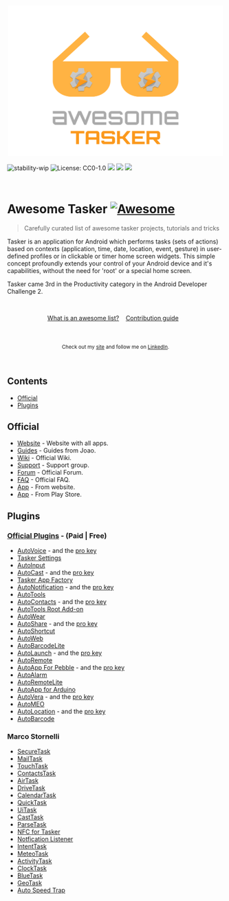 <div align="center">
	<img width="500" height="350" src="media/logo-tasker.svg" alt="Awesome">
</div>

![stability-wip](https://img.shields.io/badge/STATUS-WORK%20IN%20PROGRESS-lightgrey.svg?style=for-the-badge)
![License: CC0-1.0](https://img.shields.io/badge/License-CC0%201.0-lightgrey.svg?style=for-the-badge)
![](https://img.shields.io/github/last-commit/guifelix/awesome-tasker.svg?style=for-the-badge)
![](https://img.shields.io/github/issues-raw/guifelix/awesome-tasker.svg?style=for-the-badge)
![](https://img.shields.io/github/issues-closed-raw/guifelix/awesome-tasker.svg?style=for-the-badge)

<br>

# Awesome Tasker [![Awesome](https://awesome.re/badge-flat.svg)](https://awesome.re)


> Carefully curated list of awesome tasker projects, tutorials and tricks

Tasker is an application for Android which performs tasks (sets of actions) based on contexts (application, time, date, location, event, gesture) in user-defined profiles or in clickable or timer home screen widgets.
This simple concept profoundly extends your control of your Android device and it's capabilities, without the need for 'root' or a special home screen.

Tasker came 3rd in the Productivity category in the Android Developer Challenge 2.

<br>

<p align="center">
	<a href="awesome.md">What is an awesome list?</a>&nbsp;&nbsp;&nbsp;
	<a href="contributing.md">Contribution guide</a>&nbsp;&nbsp;&nbsp;
</p>

<br>

<p align="center">
	<sub>
        Check out my <a href="https://guilhermefelixmaciel.netlify.com/">site</a> and follow me on <a href="https://www.linkedin.com/in/guilhermemaciel/">LinkedIn</a>.</sub>
</p>
<br>


## Contents
- [Official](#official)
- [Plugins](#plugins)



## Official
- [Website](https://tasker.joaoapps.com/) - Website with all apps.
- [Guides](https://tasker.joaoapps.com/guides.html) - Guides from Joao.
- [Wiki](http://tasker.wikidot.com/) - Official Wiki.
- [Support](https://groups.google.com/forum/#!forum/tasker) - Support group.
- [Forum](https://forum.joaoapps.com/index.php) - Official Forum.
- [FAQ](https://tasker.joaoapps.com/faq.html) - Official FAQ.
- [App](https://tasker.joaoapps.com/download.html) - From website.
- [App](https://play.google.com/store/apps/details?id=net.dinglisch.android.taskerm) - From Play Store.

## Plugins
### [Official Plugins](https://play.google.com/store/apps/details?id=com.joaomgcd.autoappshub) - (Paid | Free)
- [AutoVoice](https://play.google.com/store/apps/details?id=com.joaomgcd.autovoice) - and the [pro key](https://play.google.com/store/apps/details?id=com.joaomgcd.autovoice.unlock)
- [Tasker Settings](https://play.google.com/store/apps/details?id=com.joaomgcd.taskersettings)
- [AutoInput](https://play.google.com/store/apps/details?id=com.joaomgcd.autoinput)
- [AutoCast](https://play.google.com/store/apps/details?id=com.joaomgcd.autocast) - and the [pro key](https://play.google.com/store/apps/details?id=com.joaomgcd.autocast.unlock)
- [Tasker App Factory](https://play.google.com/store/apps/details?id=net.dinglisch.android.appfactory)
- [AutoNotification](https://play.google.com/store/apps/details?id=com.joaomgcd.autonotification) - and the [pro key](https://play.google.com/store/apps/details?id=com.joaomgcd.autonotification.unlock)
- [AutoTools](https://play.google.com/store/apps/details?id=com.joaomgcd.autotools)
- [AutoContacts](https://play.google.com/store/apps/details?id=com.joaomgcd.autocontacts) - and the [pro key](https://play.google.com/store/apps/details?id=com.joaomgcd.autocontacts.unlock)
- [AutoTools Root Add-on](https://play.google.com/store/apps/details?id=com.joaomgcd.autotoolsroot)
- [AutoWear](https://play.google.com/store/apps/details?id=com.joaomgcd.autowear)
- [AutoShare](https://play.google.com/store/apps/details?id=com.joaomgcd.autoshare) - and the [pro key](https://play.google.com/store/apps/details?id=com.joaomgcd.autoshare.unlock)
- [AutoShortcut](https://play.google.com/store/apps/details?id=com.joaomgcd.autoshortcut)
- [AutoWeb](https://play.google.com/store/apps/details?id=com.joaomgcd.autoweb)
- [AutoBarcodeLite](https://play.google.com/store/apps/details?id=com.joaomgcd.barcode.lite)
- [AutoLaunch](https://play.google.com/store/apps/details?id=com.joaomgcd.autoapps) - and the [pro key](https://play.google.com/store/apps/details?id=com.joaomgcd.autolaunch.unlock)
- [AutoRemote](https://play.google.com/store/apps/details?id=com.joaomgcd.autoremote)
- [AutoApp For Pebble](https://play.google.com/store/apps/details?id=com.joaomgcd.autopebble) - and the [pro key](https://play.google.com/store/apps/details?id=com.joaomgcd.autopebble.unlock)
- [AutoAlarm](https://play.google.com/store/apps/details?id=com.joaomgcd.autoalarm)
- [AutoRemoteLite](https://play.google.com/store/apps/details?id=com.joaomgcd.autoremote.lite)
- [AutoApp for Arduino](https://play.google.com/store/apps/details?id=com.joaomgcd.autoarduino)
- [AutoVera](https://play.google.com/store/apps/details?id=com.joaomgcd.autovera) - and the [pro key](https://play.google.com/store/apps/details?id=com.joaomgcd.autovera.unlock)
- [AutoMEO](https://play.google.com/store/apps/details?id=com.joaomgcd.automeo)
- [AutoLocation](https://play.google.com/store/apps/details?id=com.joaomgcd.autolocation) - and the [pro key](https://play.google.com/store/apps/details?id=com.joaomgcd.autolocation.unlock)
- [AutoBarcode](https://play.google.com/store/apps/details?id=com.joaomgcd.barcode)
### Marco Stornelli
- [SecureTask](https://play.google.com/store/apps/details?id=com.balda.securetask)
- [MailTask](https://play.google.com/store/apps/details?id=com.balda.mailtask)
- [TouchTask](https://play.google.com/store/apps/details?id=com.balda.touchtask)
- [ContactsTask](https://play.google.com/store/apps/details?id=com.balda.contactstask)
- [AirTask](https://play.google.com/store/apps/details?id=com.balda.airtask)
- [DriveTask](https://play.google.com/store/apps/details?id=com.balda.drivetask)
- [CalendarTask](https://play.google.com/store/apps/details?id=com.balda.calendartask)
- [QuickTask](https://play.google.com/store/apps/details?id=com.balda.quicktask)
- [UiTask](https://play.google.com/store/apps/details?id=com.balda.uitask)
- [CastTask](https://play.google.com/store/apps/details?id=com.balda.casttask)
- [ParseTask](https://play.google.com/store/apps/details?id=com.balda.parsetask)
- [NFC for Tasker](https://play.google.com/store/apps/details?id=com.balda.nfcfortasker)
- [Notfication Listener](https://play.google.com/store/apps/details?id=com.balda.notificationlistener)
- [IntentTask](https://play.google.com/store/apps/details?id=com.balda.intenttask)
- [MeteoTask](https://play.google.com/store/apps/details?id=com.balda.meteotask)
- [ActivityTask](https://play.google.com/store/apps/details?id=com.balda.autoactivity)
- [ClockTask](https://play.google.com/store/apps/details?id=com.balda.clocktask)
- [BlueTask](https://play.google.com/store/apps/details?id=com.balda.bluetask)
- [GeoTask](https://play.google.com/store/apps/details?id=com.balda.geotask)
- [Auto Speed Trap](https://play.google.com/store/apps/details?id=com.balda.autospeedtrap)

